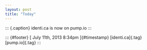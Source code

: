 ```yaml
---
layout: post
title: "Today"
---
```



::: {.caption}
identi.ca is now on pump.io
:::

::: {#footer}
[ July 11th, 2013 8:34pm ]{#timestamp} [identi.ca]{.tag} [pump.io]{.tag}
:::
